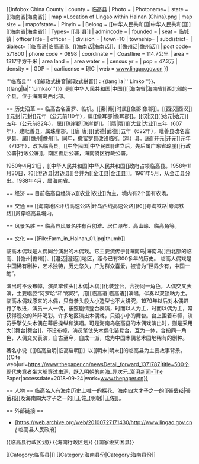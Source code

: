 {{Infobox China County
| county = 临高县
| Photo =
| Photoname=
| state = [[海南省|海南省]]
| map =Location of Lingao within Hainan (China).png
| map size =
| mapofstate=
| Pinyin =
| Belong = [[中华人民共和国|中华人民共和国]][[海南省|海南省]]
| Types= [[县|县]]
| admincode =
| founded =
| seat = 临城镇
| officerTitle=
| officer =
| division =
| town=10
| township=
| subdistrict=
| dialect= [[临高语|临高语]]、[[海南话|海南话]]、[[儋州话|儋州话]]
| post code= 571800
| phone code = 0898
| coordinate =
| Coastline = 114.7公里
| area = 1317平方千米
| area land =
| area water =
| census yr =
| pop = 47.3万
| density =
| GDP =
| carlicense = 琼C
| web = www.lingao.gov.cn
}}

'''临高县'''（[[邮政式拼音|邮政式拼音]]：{{lang|la|'''Limko'''}}、{{lang|la|'''Limkao'''}}）是[[中华人民共和国|中国]][[海南省|海南省]]西北部的一个县，位于海南岛西北部。

== 历史沿革 ==
临高古名富罗、临机。[[秦|秦]]时属[[象郡|象郡]]。[[西汉|西汉]][[元封|元封]]元年（公元前110年），属[[儋耳郡|儋耳郡]]。[[汉|汉]][[始元|始元]]五年（公元前82年），属[[珠崖郡|珠崖郡]]。[[隋|隋]][[大业|大业]]三年（607年），建毗善县，属珠崖郡。[[唐|唐]][[武德|武德]]五年（622年），毗善县改名富罗县，属[[儋州|儋州]]。同年，撤富罗县改设临机（鸡）县。唐[[开元|开元]]元年（713年），改名临高县。[[中华民国|中华民国]]建立后，先后属广东省琼崖[[行政公署|行政公署]]，南区善后公署，海南特区行政公署。

1950年4月21日，[[中华人民共和国|中华人民共和国]]政府占领临高县。1958年11月30日，和[[澄迈县|澄迈县]]合并为[[金江县|金江县]]。1961年5月，从金江县分出。1988年4月，属海南省。

== 经济 ==
目前临高县经济以[[农业|农业]]为主，境内有2个国有农场。

== 交通 ==
[[海南地区环线高速公路|环岛西线高速公路]]和[[粤海铁路|粤海铁路]]贯穿临高县境内。

== 风景名胜 ==
临高县风景名胜有百仞滩、居仁瀑布、高山岭、临高角等。

== 文化 ==
[[File:Farm_in_Hainan_01.jpg|thumb]]

临高木偶戏是人偶同台演出的木偶戏。它主要流传于[[海南岛|海南岛]]西北部的临高、[[儋州|儋州]]、[[澄迈|澄迈]]地区，距今已有300多年的历史。
临高人偶戏是中国稀有剧种，艺术独特，历史悠久，广为群众喜爱，被誉为“世界少有，中国一绝”。

演出时不设布幛，演员擎仗头[[木偶|木偶]]化装登台，合扮同一角色，人偶交叉表演，主要唱腔“阿罗哈”和“朗叹”，用[[临高语|临高语]]演唱，伴奏以双锁呐为主。 临高木偶戏原来的木偶，只有拳头般大小造型也不大讲究，1979年以后对木偶进行了改进，演员一人一偶，按照剧情登台表演，时而以人为主，时而以偶为主，常获得观众的阵阵喝彩。许多地区演出木偶戏，只设小小的舞台。台上围着布幛，演员手擎仗头木偶在幕后操纵和演唱。可是海南岛临高县的木偶戏演出时，则是采用大[[舞台|舞台]]，不设布幛，演员擎仗头木偶化装登台，互为一体，合扮同一角色，人偶交叉表演，自古至今，自成一派，成为中国木偶艺术园地稀有的剧种。

著名小说《[[临高启明|临高启明]]》以[[明末|明末]]的临高县为主要故事背景。<ref>{{Cite web|url=https://www.thepaper.cn/newsDetail_forward_1371787|title=500个现代失意者坐大船穿过虫洞，跃入明朝的南海_异次元_澎湃新闻-The Paper|accessdate=2018-09-24|work=www.thepaper.cn}}</ref>

== 人物 ==
临高名人有海南历史上唯一的探花、海南四大才子之一的[[張岳崧|張岳崧]]及海南四大才子之一的[[王佐_(明朝)|王佐]]。

== 外部链接 ==
* [https://web.archive.org/web/20100727171430/http://www.lingao.gov.cn/ 临高县人民政府]

{{临高县行政区划}}
{{海南行政区划}}
{{国家级贫困县}}

[[Category:临高县|]]
[[Category:海南县份|Category:海南县份]]